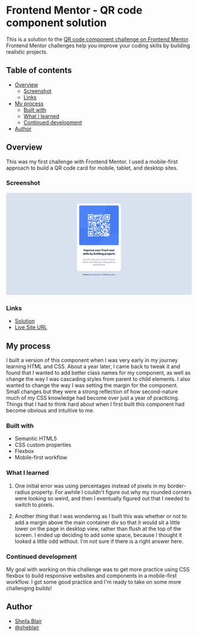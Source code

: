 # Frontend Mentor - QR code component solution

This is a solution to the [QR code component challenge on Frontend Mentor](https://www.frontendmentor.io/challenges/qr-code-component-iux_sIO_H). Frontend Mentor challenges help you improve your coding skills by building realistic projects.

## Table of contents

- [Overview](#overview)
  - [Screenshot](#screenshot)
  - [Links](#links)
- [My process](#my-process)
  - [Built with](#built-with)
  - [What I learned](#what-i-learned)
  - [Continued development](#continued-development)
- [Author](#author)

## Overview

This was my first challenge with Frontend Mentor. I used a mobile-first approach to build a QR code card for mobile, tablet, and desktop sites.

### Screenshot

![](./images/qr-code-component_frontend-mentor.png)

### Links

- [Solution](https://github.com/sheblair/qr-code-component-main)
- [Live Site URL](https://sheblair.github.io/qr-code-component-main/)

## My process

I built a version of this component when I was very early in my journey learning HTML and CSS. About a year later, I came back to tweak it and found that I wanted to add better class names for my component, as well as change the way I was cascading styles from parent to child elements. I also wanted to change the way I was setting the margin for the component. Small changes but they were a strong reflection of how second-nature much of my CSS knowledge had become over just a year of practicing. Things that I had to think hard about when I first built this component had become obvious and intuitive to me.

### Built with

- Semantic HTML5
- CSS custom properties
- Flexbox
- Mobile-first workflow

### What I learned

1. One initial error was using percentages instead of pixels in my border-radius property. For awhile I couldn't figure out why my rounded corners were looking so weird, and then I eventually figured out that I needed to switch to pixels.

2. Another thing that I was wondering as I built this was whether or not to add a margin above the main container div so that it would sit a little lower on the page in desktop view, rather than flush at the top of the screen. I ended up deciding to add some space, because I thought it looked a little odd without. I'm not sure if there is a right answer here.

### Continued development

My goal with working on this challenge was to get more practice using CSS flexbox to build responsive websites and components in a mobile-first workflow. I got some good practice and I'm ready to take on some more challenging builds!

## Author

- [Sheila Blair](https://www.linkedin.com/in/sheblair/)
- [@sheblair](https://www.frontendmentor.io/profile/sheblair)
